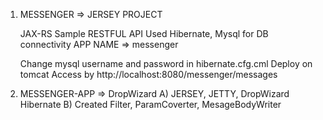 1) MESSENGER => JERSEY PROJECT

	JAX-RS Sample RESTFUL API
	Used Hibernate, Mysql  for DB connectivity
	APP NAME => messenger

	Change mysql username and password in hibernate.cfg.cml
	Deploy on tomcat
	Access by http://localhost:8080/messenger/messages

2) MESSENGER-APP => DropWizard
	A) JERSEY, JETTY, DropWizard Hibernate
	B) Created Filter, ParamCoverter, MesageBodyWriter
